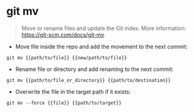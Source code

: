 # git mv

> Move or rename files and update the Git index.
> More information: <https://git-scm.com/docs/git-mv>.

- Move file inside the repo and add the movement to the next commit:

`git mv {{path/to/file}} {{new/path/to/file}}`

- Rename file or directory and add renaming to the next commit:

`git mv {{path/to/file_or_directory}} {{path/to/destination}}`

- Overwrite the file in the target path if it exists:

`git mv --force {{file}} {{path/to/target}}`

